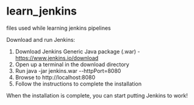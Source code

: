 # learn_jenkins
files used while learning jenkins pipelines

Download and run Jenkins:

1. Download Jenkins Generic Java package (.war) - https://www.jenkins.io/download
3. Open up a terminal in the download directory
4. Run java -jar jenkins.war --httpPort=8080
5. Browse to http://localhost:8080
6. Follow the instructions to complete the installation

When the installation is complete, you can start putting Jenkins to work!
